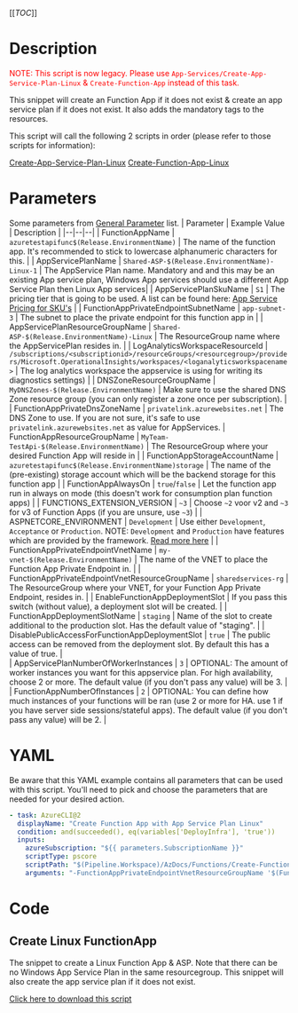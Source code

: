 [[_TOC_]]

# Description

<font color="red">NOTE: This script is now legacy. Please use `App-Services/Create-App-Service-Plan-Linux` & `Create-Function-App` instead of this task.</font>

This snippet will create an Function App if it does not exist & create an app service plan if it does not exist. It also adds the mandatory tags to the resources.

This script will call the following 2 scripts in order (please refer to those scripts for information):

[Create-App-Service-Plan-Linux](/Azure/AzDocs-v1/Scripts/App-Services/Create-App-Service-Plan-Linux)
[Create-Function-App-Linux](/Azure/AzDocs-v1/Scripts/Functions/Create-Function-App-Linux)

# Parameters

Some parameters from [General Parameter](/Azure/AzDocs-v1/Scripts) list.
| Parameter | Example Value | Description |
|--|--|--|
| FunctionAppName | `azuretestapifunc$(Release.EnvironmentName)` | The name of the function app. It's recommended to stick to lowercase alphanumeric characters for this. |
| AppServicePlanName | `Shared-ASP-$(Release.EnvironmentName)-Linux-1` | The AppService Plan name. Mandatory and and this may be an existing App service plan, Windows App services should use a different App Service Plan then Linux App services|
| AppServicePlanSkuName | `S1` | The pricing tier that is going to be used. A list can be found here: [App Service Pricing for SKU's](https://azure.microsoft.com/nl-nl/pricing/details/app-service/windows/) |
| FunctionAppPrivateEndpointSubnetName | `app-subnet-3` | The subnet to place the private endpoint for this function app in |
| AppServicePlanResourceGroupName | `Shared-ASP-$(Release.EnvironmentName)-Linux` | The ResourceGroup name where the AppServicePlan resides in. |
| LogAnalyticsWorkspaceResourceId | `/subscriptions/<subscriptionid>/resourceGroups/<resourcegroup>/providers/Microsoft.OperationalInsights/workspaces/<loganalyticsworkspacename>` | The log analytics workspace the appservice is using for writing its diagnostics settings) |
| DNSZoneResourceGroupName | `MyDNSZones-$(Release.EnvironmentName)` | Make sure to use the shared DNS Zone resource group (you can only register a zone once per subscription). |
| FunctionAppPrivateDnsZoneName | `privatelink.azurewebsites.net` | The DNS Zone to use. If you are not sure, it's safe to use `privatelink.azurewebsites.net` as value for AppServices.
| FunctionAppResourceGroupName | `MyTeam-TestApi-$(Release.EnvironmentName)` | The ResourceGroup where your desired Function App will reside in |
| FunctionAppStorageAccountName | `azuretestapifunc$(Release.EnvironmentName)storage` | The name of the (pre-existing) storage account which will be the backend storage for this function app |
| FunctionAppAlwaysOn | `true`/`false` | Let the function app run in always on mode (this doesn't work for consumption plan function apps) |
| FUNCTIONS_EXTENSION_VERSION | `~3` | Choose `~2` voor v2 and `~3` for v3 of Function Apps (if you are unsure, use `~3`) |
| ASPNETCORE_ENVIRONMENT | `Development` | Use either `Development`, `Acceptance` or `Production`. NOTE: `Development` and `Production` have features which are provided by the framework. [Read more here](https://docs.microsoft.com/en-us/aspnet/core/fundamentals/environments) |
| FunctionAppPrivateEndpointVnetName | `my-vnet-$(Release.EnvironmentName)` | The name of the VNET to place the Function App Private Endpoint in. |
| FunctionAppPrivateEndpointVnetResourceGroupName | `sharedservices-rg` | The ResourceGroup where your VNET, for your Function App Private Endpoint, resides in. |
| EnableFunctionAppDeploymentSlot | If you pass this switch (without value), a deployment slot will be created. |
| FunctionAppDeploymentSlotName | `staging` | Name of the slot to create additional to the production slot. Has the default value of "staging". |
| DisablePublicAccessForFunctionAppDeploymentSlot | `true` | The public access can be removed from the deployment slot. By default this has a value of true. |  
| AppServicePlanNumberOfWorkerInstances | `3` | OPTIONAL: The amount of worker instances you want for this appservice plan. For high availability, choose 2 or more. The default value (if you don't pass any value) will be 3. |
| FunctionAppNumberOfInstances | `2` | OPTIONAL: You can define how much instances of your functions will be ran (use 2 or more for HA. use 1 if you have server side sessions/stateful apps). The default value (if you don't pass any value) will be 2. |

# YAML

Be aware that this YAML example contains all parameters that can be used with this script. You'll need to pick and choose the parameters that are needed for your desired action.

```yaml
- task: AzureCLI@2
  displayName: "Create Function App with App Service Plan Linux"
  condition: and(succeeded(), eq(variables['DeployInfra'], 'true'))
  inputs:
    azureSubscription: "${{ parameters.SubscriptionName }}"
    scriptType: pscore
    scriptPath: "$(Pipeline.Workspace)/AzDocs/Functions/Create-Function-App-with-App-Service-Plan-Linux.ps1"
    arguments: "-FunctionAppPrivateEndpointVnetResourceGroupName '$(FunctionAppPrivateEndpointVnetResourceGroupName)' -FunctionAppPrivateEndpointVnetName '$(FunctionAppPrivateEndpointVnetName)' -FunctionAppPrivateEndpointSubnetName '$(FunctionAppPrivateEndpointSubnetName)' -AppServicePlanName '$(AppServicePlanName)' -AppServicePlanResourceGroupName '$(AppServicePlanResourceGroupName)' -AppServicePlanSkuName '$(AppServicePlanSkuName)' -ResourceTags $(ResourceTags) -FunctionAppResourceGroupName '$(FunctionAppResourceGroupName)' -FunctionAppName '$(FunctionAppName)' -FunctionAppStorageAccountName '$(FunctionAppStorageAccountName)' -LogAnalyticsWorkspaceResourceId '$(LogAnalyticsWorkspaceResourceId)' -DNSZoneResourceGroupName '$(DNSZoneResourceGroupName)' -FunctionAppPrivateDnsZoneName '$(FunctionAppPrivateDnsZoneName)' -FunctionAppAlwaysOn $(FunctionAppAlwaysOn) -FUNCTIONS_EXTENSION_VERSION '$(FUNCTIONS_EXTENSION_VERSION)' -ASPNETCORE_ENVIRONMENT '$(ASPNETCORE_ENVIRONMENT)' -EnableFunctionAppDeploymentSlot -FunctionAppDeploymentSlotName '$(FunctionAppDeploymentSlotName)' -DisablePublicAccessForFunctionAppDeploymentSlot $(DisablePublicAccessForFunctionAppDeploymentSlot) -AppServicePlanNumberOfWorkerInstances '$(AppServicePlanNumberOfWorkerInstances)' -FunctionAppNumberOfInstances '$(FunctionAppNumberOfInstances)'"
```

# Code

## Create Linux FunctionApp

The snippet to create a Linux Function App & ASP. Note that there can be no Windows App Service Plan in the same resourcegroup. This snippet will also create the app service plan if it does not exist.

[Click here to download this script](../../../../../src/Functions/Create-Function-App-with-App-Service-Plan-Linux.ps1)
